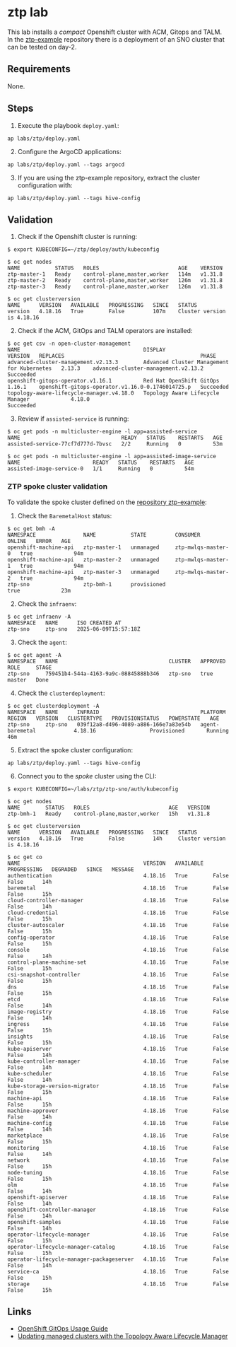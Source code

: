 # ztp lab
This lab installs a _compact_ Openshift cluster with ACM, Gitops and TALM.  
In the [ztp-example](https://github.com/mlorenzofr/ztp-example) repository there is a deployment of an SNO cluster that can be tested on day-2.

## Requirements
None.

## Steps
1. Execute the playbook `deploy.yaml`:
```shell
ap labs/ztp/deploy.yaml
```
2. Configure the ArgoCD applications:
```shell
ap labs/ztp/deploy.yaml --tags argocd
```
3. If you are using the ztp-example repository, extract the cluster configuration with:
```shell
ap labs/ztp/deploy.yaml --tags hive-config
```

## Validation
1. Check if the Openshift cluster is running:
```shell
$ export KUBECONFIG=~/ztp/deploy/auth/kubeconfig

$ oc get nodes
NAME           STATUS   ROLES                         AGE    VERSION
ztp-master-1   Ready    control-plane,master,worker   114m   v1.31.8
ztp-master-2   Ready    control-plane,master,worker   126m   v1.31.8
ztp-master-3   Ready    control-plane,master,worker   126m   v1.31.8

$ oc get clusterversion
NAME      VERSION   AVAILABLE   PROGRESSING   SINCE   STATUS
version   4.18.16   True        False         107m    Cluster version is 4.18.16
```
2. Check if the ACM, GitOps and TALM operators are installed:
```shell
$ oc get csv -n open-cluster-management
NAME                                       DISPLAY                                      VERSION   REPLACES                                           PHASE
advanced-cluster-management.v2.13.3        Advanced Cluster Management for Kubernetes   2.13.3    advanced-cluster-management.v2.13.2                Succeeded
openshift-gitops-operator.v1.16.1          Red Hat OpenShift GitOps                     1.16.1    openshift-gitops-operator.v1.16.0-0.1746014725.p   Succeeded
topology-aware-lifecycle-manager.v4.18.0   Topology Aware Lifecycle Manager             4.18.0                                                       Succeeded
```
3. Review if `assisted-service` is running:
```shell
$ oc get pods -n multicluster-engine -l app=assisted-service
NAME                                READY   STATUS    RESTARTS   AGE
assisted-service-77cf7d777d-7bvsc   2/2     Running   0          53m

$ oc get pods -n multicluster-engine -l app=assisted-image-service
NAME                       READY   STATUS    RESTARTS   AGE
assisted-image-service-0   1/1     Running   0          54m
```

### ZTP spoke cluster validation
To validate the spoke cluster defined on the [repository ztp-example](https://github.com/mlorenzofr/ztp-example):
1. Check the `BaremetalHost` status:
```shell
$ oc get bmh -A
NAMESPACE               NAME           STATE         CONSUMER             ONLINE   ERROR   AGE
openshift-machine-api   ztp-master-1   unmanaged     ztp-mwlqs-master-0   true             94m
openshift-machine-api   ztp-master-2   unmanaged     ztp-mwlqs-master-1   true             94m
openshift-machine-api   ztp-master-3   unmanaged     ztp-mwlqs-master-2   true             94m
ztp-sno                 ztp-bmh-1      provisioned                        true             23m
```
2. Check the `infraenv`:
```shell
$ oc get infraenv -A
NAMESPACE   NAME      ISO CREATED AT
ztp-sno     ztp-sno   2025-06-09T15:57:18Z
```
3. Check the `agent`:
```shell
$ oc get agent -A
NAMESPACE   NAME                                   CLUSTER   APPROVED   ROLE     STAGE
ztp-sno     759451b4-544a-4163-9a9c-08845888b346   ztp-sno   true       master   Done
```
4. Check the `clusterdeployment`:
```shell
$ oc get clusterdeployment -A
NAMESPACE   NAME      INFRAID                                PLATFORM          REGION   VERSION   CLUSTERTYPE   PROVISIONSTATUS   POWERSTATE   AGE
ztp-sno     ztp-sno   039f12a8-d496-4089-a886-166e7a83e54b   agent-baremetal            4.18.16                 Provisioned       Running      46m
```

5. Extract the spoke cluster configuration:
```shell
ap labs/ztp/deploy.yaml --tags hive-config
```
6. Connect you to the _spoke_ cluster using the CLI:
```shell
$ export KUBECONFIG=~/labs/ztp/ztp-sno/auth/kubeconfig

$ oc get nodes
NAME        STATUS   ROLES                         AGE   VERSION
ztp-bmh-1   Ready    control-plane,master,worker   15h   v1.31.8

$ oc get clusterversion
NAME      VERSION   AVAILABLE   PROGRESSING   SINCE   STATUS
version   4.18.16   True        False         14h     Cluster version is 4.18.16

$ oc get co
NAME                                       VERSION   AVAILABLE   PROGRESSING   DEGRADED   SINCE   MESSAGE
authentication                             4.18.16   True        False         False      14h
baremetal                                  4.18.16   True        False         False      15h
cloud-controller-manager                   4.18.16   True        False         False      14h
cloud-credential                           4.18.16   True        False         False      15h
cluster-autoscaler                         4.18.16   True        False         False      15h
config-operator                            4.18.16   True        False         False      15h
console                                    4.18.16   True        False         False      14h
control-plane-machine-set                  4.18.16   True        False         False      15h
csi-snapshot-controller                    4.18.16   True        False         False      15h
dns                                        4.18.16   True        False         False      15h
etcd                                       4.18.16   True        False         False      14h
image-registry                             4.18.16   True        False         False      14h
ingress                                    4.18.16   True        False         False      15h
insights                                   4.18.16   True        False         False      15h
kube-apiserver                             4.18.16   True        False         False      14h
kube-controller-manager                    4.18.16   True        False         False      14h
kube-scheduler                             4.18.16   True        False         False      14h
kube-storage-version-migrator              4.18.16   True        False         False      15h
machine-api                                4.18.16   True        False         False      15h
machine-approver                           4.18.16   True        False         False      14h
machine-config                             4.18.16   True        False         False      14h
marketplace                                4.18.16   True        False         False      15h
monitoring                                 4.18.16   True        False         False      14h
network                                    4.18.16   True        False         False      15h
node-tuning                                4.18.16   True        False         False      15h
olm                                        4.18.16   True        False         False      14h
openshift-apiserver                        4.18.16   True        False         False      14h
openshift-controller-manager               4.18.16   True        False         False      14h
openshift-samples                          4.18.16   True        False         False      14h
operator-lifecycle-manager                 4.18.16   True        False         False      15h
operator-lifecycle-manager-catalog         4.18.16   True        False         False      15h
operator-lifecycle-manager-packageserver   4.18.16   True        False         False      14h
service-ca                                 4.18.16   True        False         False      15h
storage                                    4.18.16   True        False         False      15h
```

## Links
* [OpenShift GitOps Usage Guide](https://github.com/redhat-developer/gitops-operator/blob/master/docs/OpenShift%20GitOps%20Usage%20Guide.md)
* [Updating managed clusters with the Topology Aware Lifecycle Manager](https://docs.redhat.com/en/documentation/openshift_container_platform/4.18/html/edge_computing/cnf-talm-for-cluster-updates)
